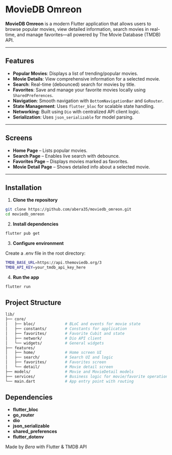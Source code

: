 # MovieDB Omreon

**MovieDB Omreon** is a modern Flutter application that allows users to browse popular movies, view detailed information, search movies in real-time, and manage favorites—all powered by The Movie Database (TMDB) API.

---

## Features

- **Popular Movies**: Displays a list of trending/popular movies.
- **Movie Details**: View comprehensive information for a selected movie.
- **Search**: Real-time (debounced) search for movies by title.
- **Favorites**: Save and manage your favorite movies locally using `SharedPreferences`.
- **Navigation**: Smooth navigation with `BottomNavigationBar` and `GoRouter`.
- **State Management**: Uses `flutter_bloc` for scalable state handling.
- **Networking**: Built using `Dio` with centralized API client logic.
- **Serialization**: Uses `json_serializable` for model parsing.

---

## Screens

- **Home Page** – Lists popular movies.
- **Search Page** – Enables live search with debounce.
- **Favorites Page** – Displays movies marked as favorites.
- **Movie Detail Page** – Shows detailed info about a selected movie.

---

## Installation

1. **Clone the repository**

```bash
git clone https://github.com/abera35/moviedb_omreon.git
cd moviedb_omreon
```

2. **Install dependencies**

```bash
flutter pub get
```

3. **Configure environment**

Create a .env file in the root directory:

```bash
TMDB_BASE_URL=https://api.themoviedb.org/3
TMDB_API_KEY=your_tmdb_api_key_here
```

4. **Run the app**
```bash
flutter run
```

## Project Structure
```bash
lib/
├── core/
│   ├── bloc/             # BLoC and events for movie state
│   ├── constants/        # Constants for application
│   ├── favorites/        # Favorite Cubit and state
│   ├── network/          # Dio API client
│   └── widgets/          # General widgets
├── features/
│   ├── home/             # Home screen UI
│   ├── search/           # Search UI and logic
│   ├── favorites/        # Favorites screen
│   └── detail/           # Movie detail screen
├── models/               # Movie and MovieDetail models
├── services/             # Business logic for movie/favorite operations
└── main.dart             # App entry point with routing
```
## Dependencies

- **flutter_bloc**
- **go_router**
- **dio**
- **json_serializable**
- **shared_preferences**
- **flutter_dotenv** 


Made by *Bera* with Flutter & TMDB API
